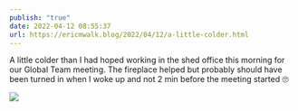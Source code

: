 ```yaml
---
publish: "true"
date: 2022-04-12 08:55:37
url: https://ericmwalk.blog/2022/04/12/a-little-colder.html
---
```


A little colder than I had hoped working in the shed office this morning for our Global Team meeting. The fireplace helped but probably should have been turned in when I woke up and not 2 min before the meeting started 🙄


![](https://ericmwalk.blog/uploads/2022/09cfb4252f.jpg)
